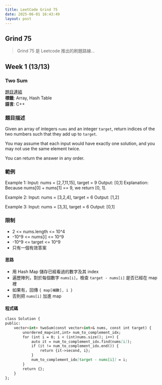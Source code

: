 ```yaml
---
title: LeetCode Grind 75
date: 2025-06-01 16:43:49
layout: post
---
```


## Grind 75

> Grind 75 是 Leetcode 推出的刷題路線...

## Week 1 (13/13)

### Two Sum

[題目連結](https://leetcode.com/problems/two-sum/)  
**標籤**: Array, Hash Table  
**語言**: C++

### 題目描述

Given an array of integers `nums` and an integer `target`, return indices of the two numbers such that they add up to `target`.

You may assume that each input would have exactly one solution, and you may not use the same element twice.

You can return the answer in any order.

### 範例

Example 1:
Input: nums = [2,7,11,15], target = 9
Output: [0,1]
Explanation: Because nums[0] + nums[1] == 9, we return [0, 1].

Example 2:
Input: nums = [3,2,4], target = 6
Output: [1,2]

Example 3:
Input: nums = [3,3], target = 6
Output: [0,1]

### 限制

- 2 <= nums.length <= 10^4
- -10^9 <= nums[i] <= 10^9
- -10^9 <= target <= 10^9
- 只有一個有效答案

#### 思路

- 用 Hash Map 儲存已經看過的數字及其 index  
- 遍歷陣列，對於每個數字 `nums[i]`，檢查 `target - nums[i]` 是否已經在 map 裡  
- 如果有，回傳 `{ map[補數], i }`  
- 否則把 `nums[i]` 加進 map  

#### 程式碼

```markdown
class Solution {
public:
    vector<int> twoSum(const vector<int>& nums, const int target) {
        unordered_map<int,int> num_to_complement_idx;
        for (int i = 0; i < (int)nums.size(); i++) {
            auto it = num_to_complement_idx.find(nums[i]);
            if (it != num_to_complement_idx.end()) {
                return {it->second, i};
            }
            num_to_complement_idx[target - nums[i]] = i;
        }
        return {};
    }
};
```





